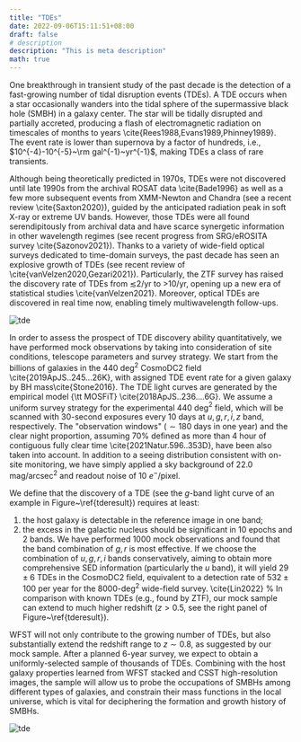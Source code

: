 ```yaml
---
title: "TDEs"
date: 2022-09-06T15:11:51+08:00
draft: false
# description
description: "This is meta description"
math: true
---
```




One breakthrough in transient study of the past decade is the detection of a fast-growing number of tidal disruption events (TDEs). A TDE occurs when a star occasionally wanders into the tidal sphere of the supermassive black hole (SMBH) in a galaxy center. The star will be tidally disrupted and partially accreted, producing a flash of electromagnetic radiation on timescales of months to years \cite{Rees1988,Evans1989,Phinney1989}. The event rate is lower than supernova by a factor of hundreds, i.e., $10^{-4}-10^{-5}~\rm gal^{-1}~yr^{-1}$, making TDEs a class of rare transients.

Although being theoretically predicted in 1970s, TDEs were not discovered until late 1990s from the archival ROSAT data \cite{Bade1996} as well as a few more subsequent events from XMM-Newton and Chandra (see a recent review \cite{Saxton2020}), guided by the anticipated radiation peak in soft X-ray or extreme UV bands. However, those TDEs were all found serendipitously from archival data and have scarce synergetic information in other wavelength regimes (see recent progress from SRG/eROSITA survey \cite{Sazonov2021}). Thanks to a variety of wide-field optical surveys dedicated to time-domain surveys, the past decade has seen an explosive growth of TDEs (see recent review of \cite{vanVelzen2020,Gezari2021}). Particularly, the ZTF survey has raised the discovery rate of TDEs from $\lesssim$2/yr to $>$10/yr, opening up a new era of statistical studies \cite{vanVelzen2021}. Moreover, optical TDEs are discovered in real time now, enabling timely multiwavelength follow-ups. 

![tde](/images/figs_TDE/tdelcg.png)

In order to assess the prospect of TDE discovery ability quantitatively, we have performed mock observations by taking into consideration of site conditions, telescope parameters and survey strategy. We start from the billions of galaxies in the 440 deg$^2$ CosmoDC2 field \cite{2019ApJS..245...26K}, with assigned TDE event rate for a given galaxy by BH mass\cite{Stone2016}.  The TDE light curves are generated by the empirical model {\tt MOSFiT} \cite{2018ApJS..236....6G}. We assume a uniform survey strategy for the experimental 440 deg$^2$ field, which will be scanned with 30-second exposures every 10 days at $u,g,r,i,z$ band, respectively. The "observation windows" ($\sim180$ days in one year) and the clear night proportion, assuming 70\% defined as more than 4 hour of contiguous fully clear time \cite{2021Natur.596..353D}, have been also taken into account.  In addition to a seeing distribution consistent with on-site monitoring, we have simply applied a sky background of 22.0 mag/arcsec$^2$ and readout noise of $10\ e^-$/pixel. 

We define that the discovery of a TDE (see the $g$-band light curve of an example in Figure~\ref{tderesult}) requires at least: 
1) the host galaxy is detectable in the reference image in one band; 
2) the excess in the galactic nucleus should be significant in 10 epochs and 2 bands.
We have performed 1000 mock observations and found that the band combination of $g,r$ is most effective. If we choose the combination of $u,g,r,i$ bands conservatively, aiming to obtain more comprehensive SED information (particularly the $u$ band), it will yield $29\pm6$ TDEs in the CosmoDC2 field, equivalent to a detection rate of $532\pm100$ per year for the 8000-deg$^2$ wide-field survey. \cite{Lin2022}
% In comparison with known TDEs (e.g., found by ZTF), our mock sample can extend to much higher redshift ($z>0.5$, see the right panel of Figure~\ref{tderesult}).

WFST will not only contribute to the growing number of TDEs, but also substantially extend the redshift range to $z\sim0.8$, as suggested by our mock sample. After a planned 6-year survey, we expect to obtain a uniformly-selected sample of thousands of TDEs. Combining with the host galaxy properties learned from WFST stacked and CSST high-resolution images, the sample will allow us to probe the occupations of SMBHs among different types of galaxies, and constrain their mass functions in the local universe, which is vital for deciphering the formation and growth history of SMBHs.

![tde](/images/figs_TDE/Mg_z.png)